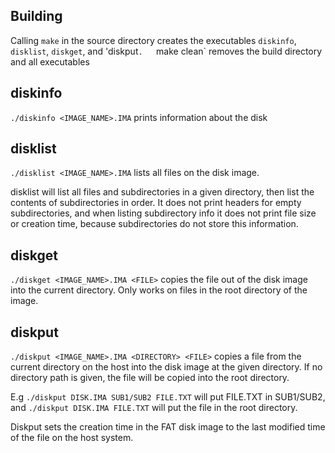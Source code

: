 ## Building
Calling `make` in the source directory creates the executables
`diskinfo`, `disklist`, `diskget`, and 'diskput`.  
`make clean` removes the build directory and all executables

## diskinfo
`./diskinfo <IMAGE_NAME>.IMA` prints information about the disk

## disklist
`./disklist <IMAGE_NAME>.IMA` lists all files on the disk image.

disklist will list all files and subdirectories in a given directory,
then list the contents of subdirectories in order. It does not
print headers for empty subdirectories, and when listing subdirectory
info it does not print file size or creation time, because subdirectories
do not store this information.

## diskget
`./diskget <IMAGE_NAME>.IMA <FILE>` copies the file out of the disk image into
the current directory. Only works on files in the root directory of the image.

## diskput
`./diskput <IMAGE_NAME>.IMA <DIRECTORY> <FILE>` copies a file from the current directory on the host into the disk image at the given directory.
If no directory path is given, the file will be copied into the root directory.

E.g `./diskput DISK.IMA SUB1/SUB2 FILE.TXT` will put FILE.TXT in SUB1/SUB2, 
and `./diskput DISK.IMA FILE.TXT` will put the file in the root directory.

Diskput sets the creation time in the FAT disk image to the last modified time
of the file on the host system.

